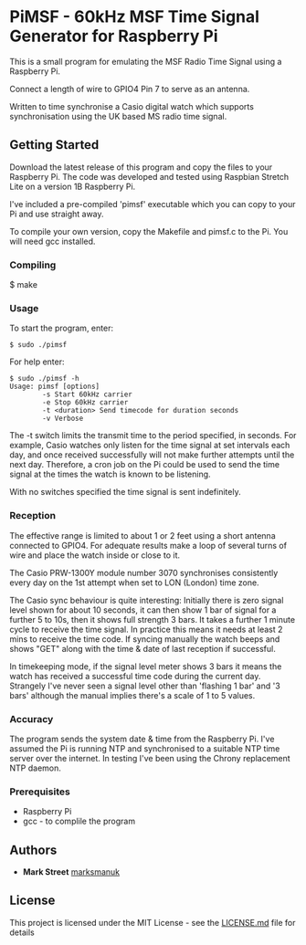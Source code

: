 # PiMSF - 60kHz MSF Time Signal Generator for Raspberry Pi

This is a small program for emulating the MSF Radio Time Signal using a Raspberry Pi.

Connect a length of wire to GPIO4 Pin 7 to serve as an antenna.

Written to time synchronise a Casio digital watch which supports synchronisation using the UK based MS radio time signal.

## Getting Started

Download the latest release of this program and copy the files to your Raspberry Pi.  The code was developed and tested using Raspbian Stretch Lite on a version 1B Raspberry Pi.

I've included a pre-compiled 'pimsf' executable which you can copy to your Pi and use straight away.

To compile your own version, copy the Makefile and pimsf.c to the Pi.  You will need gcc installed.

### Compiling

$ make

### Usage

To start the program, enter:

```
$ sudo ./pimsf
```

For help enter:

```
$ sudo ./pimsf -h
Usage: pimsf [options]
        -s Start 60kHz carrier
        -e Stop 60kHz carrier
        -t <duration> Send timecode for duration seconds
        -v Verbose
```

The -t switch limits the transmit time to the period specified, in seconds.  For example, Casio watches only listen for the time signal at set intervals each day, and once received successfully will not make further attempts until the next day.  Therefore, a cron job on the Pi could be used to send the time signal at the times the watch is known to be listening.

With no switches specified the time signal is sent indefinitely.

### Reception

The effective range is limited to about 1 or 2 feet using a short antenna connected to GPIO4.  For adequate results make a loop of several turns of wire and place the watch inside or close to it.

The Casio PRW-1300Y module number 3070 synchronises consistently every day on the 1st attempt when set to LON (London) time zone.

The Casio sync behaviour is quite interesting:
Initially there is zero signal level shown for about 10 seconds, it can then show 1 bar of signal for a further 5 to 10s, then it shows full strength 3 bars.  It takes a further 1 minute cycle to receive the time signal.  In practice this means it needs at least 2 mins to receive the time code.  If syncing manually the watch beeps and shows "GET" along with the time & date of last reception if successful. 

In timekeeping mode, if the signal level meter shows 3 bars it means the watch has received a successful time code during the current day.  Strangely I've never seen a signal level other than 'flashing 1 bar' and '3 bars' although the manual implies there's a scale of 1 to 5 values.

### Accuracy

The program sends the system date & time from the Raspberry Pi.  I've assumed the Pi is running NTP and synchronised to a suitable NTP time server over the internet.  In testing I've been using the Chrony replacement NTP daemon.

### Prerequisites

* Raspberry Pi
* gcc - to complile the program

## Authors

* **Mark Street** [marksmanuk](https://github.com/marksmanuk)

## License

This project is licensed under the MIT License - see the [LICENSE.md](LICENSE.md) file for details


